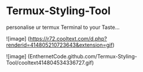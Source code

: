 # Termux-Styling-Tool
personalise ur termux Terminal to your
Taste... 



![image]
(https://r72.cooltext.com/d.php?renderid=414805210723643&extension=gif)


![image]
(EnthernetCode.github.com/Termux-Styling-Tool/cooltext414804534336727.gif)
